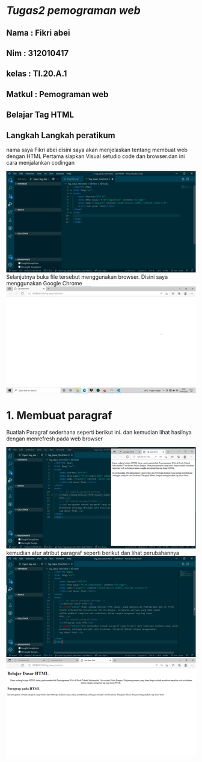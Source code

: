 # *Tugas2 pemograman web*
## Nama : Fikri abei
## Nim  : 312010417
## kelas : TI.20.A.1
## Matkul : Pemograman web
## Belajar Tag HTML

## Langkah Langkah peratikum

nama saya Fikri abei disini saya akan menjelaskan tentang membuat web dengan HTML
Pertama siapkan Visual setudio code dan browser.dan ini cara menjalankan codingan

![Lab1Web1](Gambar/ss1.png)
Selanjutnya buka file tersebut menggunakan browser. Disini saya menggunakan Google Chrome
![Lab1Web1](Gambar/ss2.png)

# 1. Membuat paragraf
Buatlah Paragraf sederhana seperti berikut ini. dan kemudian lihat hasilnya dengan menrefresh pada web browser

![Lab1Wab1](Gambar/ss3.png)
kemudian atur atribut paragraf seperti berikut dan lihat perubahannya 
![Lab1Web1](Gambar/ss4.png)
![Lab1Web1](Gambar/ss5.png)